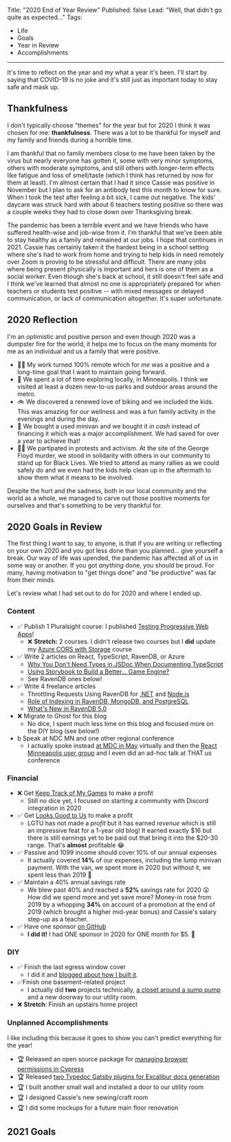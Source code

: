 Title: "2020 End of Year Review"
Published: false
Lead: "Well, that didn't go quite as expected..."
Tags:
- Life
- Goals
- Year in Review
- Accomplishments
---

It's time to reflect on the year and my what a year it's been. I'll start by saying that COVID-19 is no joke and it's still just as important today to stay safe and mask up.

## Thankfulness

I don't typically choose "themes" for the year but for 2020 I think it was chosen for me: **thankfulness**. There was a lot to be thankful for myself and my family and friends during a horrible time.

I am thankful that no family members close to me have been taken by the virus but nearly everyone has gotten it, some with very minor symptoms, others with moderate symptoms, and still others with longer-term effects like fatigue and loss of smell/taste (which I think has returned by now for them at least). I'm almost certain that I had it since Cassie was positive in November but I plan to ask for an antibody test this month to know for sure. When I took the test after feeling a bit sick, I came out negative. The kids' daycare was struck hard with about 6 teachers testing positive so there was a couple weeks they had to close down over Thanksgiving break.

The pandemic has been a terrible event and we have friends who have suffered health-wise and job-wise from it. I'm thankful that we've been able to stay healthy as a family and remained at our jobs. I hope that continues in 2021. Cassie has certainly taken it the hardest being in a school setting where she's had to work from home and trying to help kids in need remotely over Zoom is proving to be stressful and difficult. There are many jobs where being present physically is important and hers is one of them as a social worker. Even though she's back at school, it still doesn't feel safe and I think we've learned that almost no one is appropriately prepared for when teachers or students test positive -- with mixed messages or delayed communication, or lack of communication altogether. It's super unfortunate.

## 2020 Reflection

I'm an optimistic and positive person and even though 2020 was a dumpster fire for the world, it helps me to focus on the many moments for me as an individual and us a family that were positive. 

- 👩‍💻 My work turned 100% remote which for _me_ was a positive and a long-time goal that I want to maintain going forward. 
- 🌲 We spent a lot of time exploring locally, in Minneapolis. I think we visited at least a dozen new-to-us parks and outdoor areas around the metro. 
- 🚲 We discovered a renewed love of biking and we included the kids. This was amazing for our wellness and was a fun family activity in the evenings and during the day.
- 🚙 We bought a used minivan and we bought it _in cash_ instead of financing it which was a major accomplishment. We had saved for over a year to achieve that!
- ✊🏿 We partipated in protests and activism. At the site of the George Floyd murder, we stood in solidarity with others in our community to stand up for Black Lives. We tried to attend as many rallies as we could safely do and we even had the kids help clean up in the aftermath to show them what it means to be involved.

Despite the hurt and the sadness, both in our local community and the world as a whole, we managed to carve out those positive moments for ourselves and that's something to be very thankful for.

## 2020 Goals in Review

The first thing I want to say, to anyone, is that if you are writing or reflecting on your own 2020 and you got less done than you planned... give yourself a break. Our way of life was upended, the pandemic has affected all of us in some way or another. If you got _anything_ done, you should be proud. For many, having motivation to "get things done" and "be productive" was far from their minds.

Let's review what I had set out to do for 2020 and where I ended up.

### Content

- ✅ Publish 1 Pluralsight course: I published [Testing Progressive Web Apps](https://kamranicus.com/posts/2020-08-25-course-testing-progress-web-apps-cypress-webdriverio)!
  - ❌ **Stretch:** 2 courses. I didn't release two courses but I **did** update my [Azure CORS with Storage](https://bit.ly/PSAzureStorageCORS) course
- ✅ Write 2 articles on React, TypeScript, RavenDB, or Azure
  -  [Why You Don't Need Types in JSDoc When Documenting TypeScript](https://dev.to/kamranayub/why-you-don-t-need-types-in-jsdoc-when-documenting-typescript-1pb0)
  - [Using Storybook to Build a Better... Game Engine?](https://dev.to/kamranayub/storyflow-using-storybook-to-build-a-better-game-engine-296l)
  - See RavenDB ones below!
- ✅ Write 4 freelance articles
  -  Throttling Requests Using RavenDB for [.NET](https://www.codeproject.com/Articles/5260137/Throttling-Outgoing-HTTP-Requests-in-a-Distributed) and [Node.js](https://www.codeproject.com/Articles/5260913/Throttling-Outgoing-Requests-in-Node-js)
  - [Role of Indexing in RavenDB, MongoDB, and PostgreSQL](https://kamranicus.com/posts/2020-05-26-ravendb-indexing-mongodb-postgresql)
  - [What's New in RavenDB 5.0](https://ravendb.net/articles/whats-new-in-ravendb-50)
- ❌ Migrate to Ghost for this blog
  - No dice, I spent much less time on this blog and focused more on the DIY blog (see below!)
- b Speak at NDC MN and one other regional conference
  - I actually spoke instead [at MDC in May](https://bit.ly/StorybookForGameEnginesMDC2020) virtually and then the [React Minneapolis user group](https://www.meetup.com/React-Minneapolis-Meetup/events/270736371/) and I even did an ad-hoc talk at THAT.us conference 

### Financial

- ❌ Get [Keep Track of My Games](http://ktomg.com) to make a profit
  - Still no dice yet, I focused on starting a community with Discord integration in 2020
- ✅  Get [Looks Good to Us](https://looksgoodtous.com) to make a profit
  - LGTU has not made a _profit_ but it has earned _revenue_ which is still an impressive feat for a 1-year old blog! It earned exactly $16 but there is still earnings yet to be paid out that bring it into the $20-30 range. That's **almost** profitable 😂
- ✅ Passive and 1099 income should cover 10% of our annual expenses
  - It actually covered **14%** of our expenses, including the lump minivan payment. With the van, we spent more in 2020 but without it, we spent less than 2019 💪
- ✅ Maintain a 40% annual savings rate
  - We blew past 40% and reached a **52%** savings rate for 2020 😲 How did we spend more and yet save more? Money-in rose from 2019 by a whopping **34%** on account of a promotion at the end of 2019 (which brought a higher mid-year bonus) and Cassie's salary step-up as a teacher.
- ✅ Have one sponsor [on GitHub](https://github.com/sponsors/kamranayub)
  - **I did it!** I had ONE sponsor in 2020 for ONE month for $5. 🙏

### DIY

- ✅ Finish the last egress window cover
  - I did it and [blogged about how I built it](https://looksgoodtous.com/diy-custom-framed-egress-window-cover/).
- ✅Finish one basement-related project
  - I actually did **two** projects technically, [a closet around a sump pump](https://looksgoodtous.com/tag/stair-storage-series/) and a new doorway to our utility room.
- ❌ **Stretch**: Finish an upstairs home project

### Unplanned Accomplishments

I like including this because it goes to show you can't predict everything for the year!

- 🏆 Released an open source package for [managing browser permissions in Cypress](https://kamranicus.com/posts/2020-07-17-cypress-browser-permissions)
- 🏆 Released [two Typedoc Gatsby plugins for Excalibur docs generation](https://github.com/kamranayub?tab=repositories&q=gatsby&type=source&language=)
- 🏆 I built another small wall and installed a door to our utility room
- 🏆 I designed Cassie's new sewing/craft room
- 🏆 I did some mockups for a future main floor renovation

## 2021 Goals
<!--stackedit_data:
eyJoaXN0b3J5IjpbMTI0NjA3MDM2Nyw5Mjk4NzkxNjAsLTE2Nj
UyOTAwNjddfQ==
-->